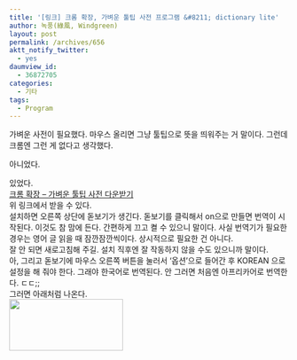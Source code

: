 ```yaml
---
title: '[링크] 크롬 확장, 가벼운 툴팁 사전 프로그램 &#8211; dictionary lite'
author: 녹풍(綠風, Windgreen)
layout: post
permalink: /archives/656
aktt_notify_twitter:
  - yes
daumview_id:
  - 36872705
categories:
  - 기타
tags:
  - Program
---
```

가벼운 사전이 필요했다. 마우스 올리면 그냥 툴팁으로 뜻을 띄워주는 거 말이다. 그런데 크롬엔 그런 게 없다고 생각했다. <div>
  아니었다.
</div>

<div>
  있었다.
</div>

<div>
  <a href="https://chrome.google.com/extensions/detail/aoeeonklbdfakjbbbgfjkennocjdcogh" target="_blank">크롬 확장 &#8211; 가벼운 툴팁 사전 다운받기</a>
</div>

<div>
  위 링크에서 받을 수 있다.
</div>

<div>
  설치하면 오른쪽 상단에 돋보기가 생긴다. 돋보기를 클릭해서 on으로 만들면 번역이 시작된다. 이것도 참 맘에 든다. 간편하게 끄고 켤 수 있으니 말이다. 사실 번역기가 필요한 경우는 영어 글 읽을 때 잠깐잠깐씩이다. 상시적으로 필요한 건 아니다.
</div>

<div>
  잘 안 되면 새로고침해 주길. 설치 직후엔 잘 작동하지 않을 수도 있으니까 말이다.
</div>

<div>
  아, 그리고 돋보기에 마우스 오른쪽 버튼을 눌러서 &#8216;옵션&#8217;으로 들어간 후 KOREAN 으로 설정을 해 줘야 한다. 그래야 한국어로 번역된다. 안 그러면 처음엔 아프리카어로 번역한다. ㄷㄷ;;
</div>

<div>
  그러면 아래처럼 나온다.
</div>

<div>
  <img src="http://dl.dropboxusercontent.com/u/15546257/blog/mytory/old-images/1/cfile7.uf.170FA9494D4BC94E2330E4.jpg" class="aligncenter" width="205" height="93" alt="" />
</div>